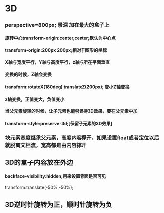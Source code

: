 #                          3D

### perspective=800px;  景深  加在最大的盒子上

#### 旋转中心transform-origin:center,center;默认为中心点

####   transform-origin:200px 200px;相对于图形的坐标  

#### X轴与宽度平行，Y轴与高度平行，z轴与所在平面垂直

#### 变换的时候，Z轴会变换

#### transform:rotateX(180deg)  translateZ(200px);  变小Z轴变换

#### z轴变换，正值变大，负值变小

#### 当父元素旋转的时候，让子元素也能够保持3D效果，要在父元素中加

#### transform-style:preserve-3d;[保留子元素的3D效果]

### 块元素宽度继承父元素，高度内容撑开，如果设置float或者定位以后就脱离文档流，宽高都是由内容撑开

## 3D的盒子内容放在外边

#### backface-visibility:hidden;用来设置背面是否可见

transform:translate(-50%,-50%);

## 3D逆时针旋转为正，顺时针旋转为负